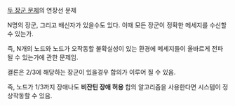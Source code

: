 [두 장군 문제](obsidian://open?vault=LEO&file=%EC%A7%80%EC%8B%9D%2F%EC%9D%B4%EB%A1%A0%2F13.%20%EB%85%BC%EB%A6%AC%2F%EB%B6%84%EC%82%B0%2F%EB%91%90%20%EC%9E%A5%EA%B5%B0%20%EB%AC%B8%EC%A0%9C%20(%20%20Two%20Generals'%20Problem%20%20))의 연장선 문제


N명의 장군, 그리고 배신자가 있을수도 있다. 이때 모든 장군이 정확한 메세지를 수신할 수 있는가.

즉, N개의 노드와 노드가 오작동할 불확실성이 있는 환경에 메세지들이 올바르게 전파될 수 있는가에 관한 문제임.

결론은 2/3에 해당하는 장군이 있을경우 합의가 이루어 질 수 있음.

즉, 노드가 1/3까지 장애나도 **비잔틴 장애 허용** 합의 알고리즘을 사용한다면 시스템이 정상작동할 수 있음.




